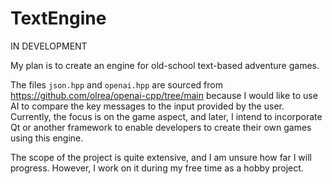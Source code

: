 # TextEngine
IN DEVELOPMENT

My plan is to create an engine for old-school text-based adventure games.

The files `json.hpp` and `openai.hpp` are sourced from https://github.com/olrea/openai-cpp/tree/main because I would like to use AI to compare the key messages to the input provided by the user. Currently, the focus is on the game aspect, and later, I intend to incorporate Qt or another framework to enable developers to create their own games using this engine.

The scope of the project is quite extensive, and I am unsure how far I will progress. However, I work on it during my free time as a hobby project.
